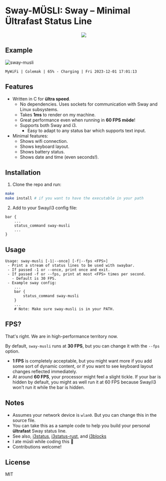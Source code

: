 # Sway-MÜSLI: Sway – Minimal Ültrafast Status Line
<p align="center">
  <img src="https://github.com/sebastiancarlos/sway-musli/assets/88276600/4098166f-af80-4a5c-bf0d-363bfede9760" />
</p>

## Example
![sway-musli](https://github.com/sebastiancarlos/sway-musli/assets/88276600/b1c82f5e-b2b7-4176-ae95-da5d6ed42d04)

`MyWiFi | Colemak | 65% - Charging | Fri 2023-12-01 17:01:13`

## Features
- Written in C for **ültra speed**.
  - No dependencies. Uses sockets for communication with Sway and Linux
    subsystems.
  - Takes **1ms** to render on my machine.
  - Great performance even when running in **60 FPS möde**!
  - Supports both Sway and i3.
    - Easy to adapt to any status bar which supports text input.
- Minimal features:
    - Shows wifi connection.
    - Shows keyboard layout.
    - Shows battery status.
    - Shows date and time (even seconds!).

## Installation
1. Clone the repo and run:
```bash
make
make install # if you want to have the executable in your path
```

2. Add to your Sway/i3 config file:
```
bar {
    ...
    status_command sway-musli
    ...
}
```

## Usage
```
Usage: sway-musli [-1|--once] [-f|--fps <FPS>]
 - Print a stream of status lines to be used with swaybar.
 - If passed -1 or --once, print once and exit.
 - If passed -f or --fps, print at most <FPS> times per second.
   - Default is 30 FPS.
 - Example sway config:
    ...
    bar {
        status_command sway-musli
    }
    ...
    # Note: Make sure sway-musli is in your PATH.
```

## FPS?

That's right. We are in high-performance territory now.

By default, `sway-musli` runs at **30 FPS**, but you can change it with the 
`--fps` option.

- **1 FPS** is completely acceptable, but you might want more if you add some
sort of dynamic content, or if you want to see keyboard layout changes reflected
immediately.
- At around **60 FPS**, your processor might feel a slight tickle. If your bar
is hidden by default, you might as well run it at 60 FPS because Sway/i3 won't
run it while the bar is hidden.

## Notes
- Assumes your network device is `wlan0`. But you can change this in the source
  file.
- You can take this as a sample code to help you build your personal
  **ültrafast** Sway status line.
- See also, [i3status](https://manned.org/i3status.1),
  [i3status-rust](https://github.com/greshake/i3status-rust), and
  [i3blocks](https://github.com/vivien/i3blocks)
- I ate müsli while coding this 🥣
- Contributions welcome!

## License
MIT
